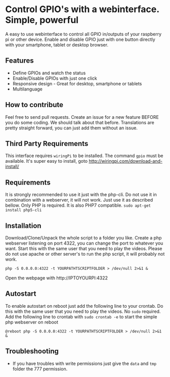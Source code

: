 # Control GPIO's with a webinterface. Simple, powerful
A easy to use webinterface to control all GPIO in/outputs of your raspberry pi or other device. Enable and disable GPIO just with one button directly with your smartphone, tablet or desktop browser.

## Features
* Define GPIOs and watch the status
* Enable/Disable GPIOs with just one click
* Responsive design - Great for desktop, smartphone or tablets
* Multilanguage

## How to contribute
Feel free to send pull requests. Create an issue for a new feature BEFORE you do some coding. We should talk about that before. Translations are pretty straight forward, you can just add them without an issue. 

## Third Party Requirements
This interface requires `wiringPi` to be installed. The command `gpio` must be available. It's super easy to install, goto http://wiringpi.com/download-and-install/

## Requirements
It is strongly recommended to use it just with the php-cli. Do not use it in combination with a webserver, it will not work. Just use it as described bellow. Only PHP is required. It is also PHP7 compatible.
`sudo apt-get install php5-cli`

## Installation
Download/Clone/Unpack the whole script to a folder you like. Create a php webserver listening on port 4322, you can change the port to whatever you want. Start this with the same user that you need to play the videos. Please do not use apache or other server's to run the php script, it will probably not work.

`php -S 0.0.0.0:4322 -t YOURPATHTSCRIPTFOLDER > /dev/null 2>&1 &`

Open the webpage with http://IPTOYOURPI:4322

## Autostart
To enable autostart on reboot just add the following line to your crontab. Do this with the same user that you need to play the videos. No `sudo` required.
Add the following line to crontab with `sudo crontab -e` to start the simple php webserver on reboot

`@reboot php -S 0.0.0.0:4322 -t YOURPATHTSCRIPTFOLDER > /dev/null 2>&1 &`

## Troubleshooting
* If you have troubles with write permissions just give the `data` and `tmp` folder the 777 permission.
